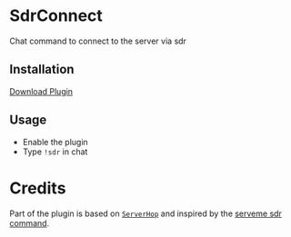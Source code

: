 # SdrConnect

Chat command to connect to the server via sdr

## Installation

[Download Plugin](https://github.com/spiretf/sdrconnect/raw/main/plugin/sdrconnect.smx)

## Usage

- Enable the plugin
- Type `!sdr` in chat

# Credits

Part of the plugin is based on [`ServerHop`](https://github.com/JoinedSenses/TF2-ServerHop) and inspired by the [serveme sdr command](https://github.com/Arie/TF2-ServerHop).